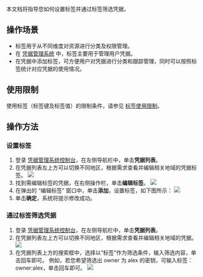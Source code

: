 本文档将指导您如何设置标签并通过标签筛选凭据。
## 操作场景

- 标签用于从不同维度对资源进行分类及权限管理。
- 在 [凭据管理系统](https://console.cloud.tencent.com/ssm)  中，标签主要用于管理用户凭据。
- 在凭据中添加标签，可方便用户对凭据进行分类和跟踪管理，同时可以按照标签统计对应凭据的使用情况。



## 使用限制

使用标签（标签键及标签值）的限制条件，请参见 [标签使用限制](https://cloud.tencent.com/document/product/651/13354)。

## 操作方法

### 设置标签

1. 登录 [凭据管理系统控制台](https://console.cloud.tencent.com/ssm)，在左侧导航栏中，单击**凭据列表**。
2. 在凭据列表左上方可以切换不同地区，根据需求查看并编辑相关地域的凭据标签。 
![](https://main.qcloudimg.com/raw/1553c160a7c00e3bfd3e1955cd078ddd.png)
3. 找到需编辑标签的凭据，在右侧操作栏，单击**编辑标签**。
![](https://main.qcloudimg.com/raw/9330bffdc9f4b9c995a195499b7341f8.png)
4. 在弹出的 “编辑标签” 窗口中，单击**添加**，设置标签，如下图所示：
![](https://main.qcloudimg.com/raw/ebb633d83fc6fa1d129104a0e2edcf37.png)
5. 单击**确定**，系统将提示修改成功。 

      

### 通过标签筛选凭据
1. 登录 [凭据管理系统控制台](https://console.cloud.tencent.com/ssm)，在左侧导航栏中，单击**凭据列表**。
2. 在凭据列表左上方可以切换不同地区，根据需求查看并编辑相关地域的凭据。 
![](https://main.qcloudimg.com/raw/1553c160a7c00e3bfd3e1955cd078ddd.png)
3. 在凭据列表上方的搜索框中，选择以“标签”作为筛选条件，输入筛选内容，单击回车即可。
   例如，若您希望筛选出 owner 为 alex 的密钥，可输入标签：owner:alex，单击回车即可。
	 ![](https://main.qcloudimg.com/raw/d8ef54f80617f528eb1e78d6cbe9ce67.png)
